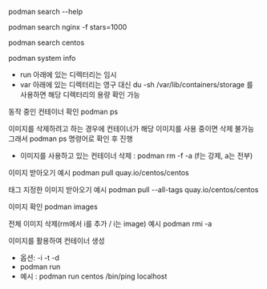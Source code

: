 podman search --help

podman search nginx -f stars=1000

podman search centos

podman system info
 - run 아래에 있는 디렉터리는 임시
 - var 아래에 있는 디렉터리는 영구
대신 du -sh /var/lib/containers/storage 를 사용하면 해당 디렉터리의 용량 확인 가능

동작 중인 컨테이너 확인
podman ps

이미지를 삭제하려고 하는 경우에 컨테이너가 해당 이미지를 사용 중이면 삭제 불가능
그래서 podman ps 명령어로 확인 후 진행
 - 이미지를 사용하고 있는 컨테이너 삭제 : podman rm -f -a (f는 강제, a는 전부)

이미지 받아오기 예시
podman pull quay.io/centos/centos

태그 지정한 이미지 받아오기 예시
podman pull --all-tags quay.io/centos/centos

이미지 확인
podman images

전체 이미지 삭제(rm에서 i를 추가 / i는 image) 예시
podman rmi -a

이미지를 활용하여 컨테이너 생성
- 옵션:  -i -t -d
- podman run
- 예시 : podman run centos /bin/ping localhost
